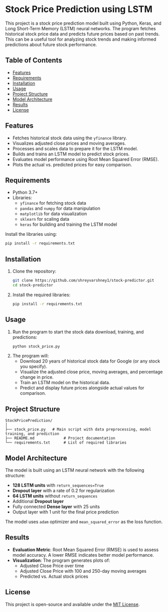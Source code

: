 # Stock Price Prediction using LSTM

This project is a stock price prediction model built using Python, Keras, and Long Short-Term Memory (LSTM) neural networks. The program fetches historical stock price data and predicts future prices based on past trends. This can be a useful tool for analyzing stock trends and making informed predictions about future stock performance.

## Table of Contents
- [Features](#features)
- [Requirements](#requirements)
- [Installation](#installation)
- [Usage](#usage)
- [Project Structure](#project-structure)
- [Model Architecture](#model-architecture)
- [Results](#results)
- [License](#license)

## Features
- Fetches historical stock data using the `yfinance` library.
- Visualizes adjusted close prices and moving averages.
- Processes and scales data to prepare it for the LSTM model.
- Builds and trains an LSTM model to predict stock prices.
- Evaluates model performance using Root Mean Squared Error (RMSE).
- Plots the actual vs. predicted prices for easy comparison.

## Requirements
- Python 3.7+
- Libraries: 
  - `yfinance` for fetching stock data
  - `pandas` and `numpy` for data manipulation
  - `matplotlib` for data visualization
  - `sklearn` for scaling data
  - `keras` for building and training the LSTM model

Install the libraries using:
```bash
pip install -r requirements.txt
```

## Installation
1. Clone the repository:
   ```bash
   git clone https://github.com/shreyvarshney1/stock-predictor.git
   cd stock-predictor
   ```
2. Install the required libraries:
   ```bash
   pip install -r requirements.txt
   ```

## Usage
1. Run the program to start the stock data download, training, and predictions:
   ```bash
   python stock_price.py
   ```
2. The program will:
   - Download 20 years of historical stock data for Google (or any stock you specify).
   - Visualize the adjusted close price, moving averages, and percentage change in price.
   - Train an LSTM model on the historical data.
   - Predict and display future prices alongside actual values for comparison.

## Project Structure
```plaintext
StockPricePrediction/
│
├── stock_price.py   # Main script with data preprocessing, model training, and prediction
├── README.md             # Project documentation
└── requirements.txt      # List of required libraries
```

## Model Architecture
The model is built using an LSTM neural network with the following structure:
- **128 LSTM units** with `return_sequences=True`
- **Dropout layer** with a rate of 0.2 for regularization
- **64 LSTM units** without `return_sequences`
- Additional **Dropout layer**
- Fully connected **Dense layer** with 25 units
- Output layer with 1 unit for the final price prediction

The model uses `adam` optimizer and `mean_squared_error` as the loss function.

## Results
- **Evaluation Metric**: Root Mean Squared Error (RMSE) is used to assess model accuracy. A lower RMSE indicates better model performance.
- **Visualization**: The program generates plots of:
  - Adjusted Close Price over time
  - Adjusted Close Price with 100 and 250-day moving averages
  - Predicted vs. Actual stock prices

## License
This project is open-source and available under the [MIT License](LICENSE).